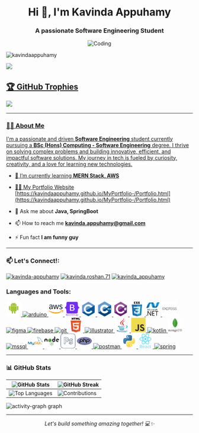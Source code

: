 <h1 align="center">Hi 👋, I'm Kavinda Appuhamy</h1>
<h3 align="center">A passionate Software Engineering Student</h3>

<!-- GIF Section -->
<p align="center">
  <img alt="Coding" width="600" height="100" src="https://media1.giphy.com/media/v1.Y2lkPTc5MGI3NjExZHllOTFmN3V2NTdlMWtqbHRwNHV3MGdtaWxmZHR5aTl4b3lldno2aSZlcD12MV9pbnRlcm5hbF9naWZfYnlfaWQmY3Q9dHM/qEqiI3Oq7vBkoE236M/giphy.gif">
</p>

<p align="left"> 
  <img src="https://komarev.com/ghpvc/?username=kavindaappuhamy&label=Profile%20views&color=0e75b6&style=flat" alt="kavindaappuhamy" /> 
</p>

<a href="https://user-badge.committers.top/sri_lanka/kavindaappuhamy">
            <img src="https://user-badge.committers.top/sri_lanka/kavindaappuhamy.svg" />

## 🏆 GitHub Trophies
![](https://github-profile-trophy.vercel.app/?username=kavindaappuhamy&theme=darkhub&no-frame=false&no-bg=false&margin-w=4)

---

### 👨‍💻 About Me

I'm a passionate and driven **Software Engineering** student currently pursuing a **BSc (Hons) Computing - Software Engineering** degree. I thrive on solving complex problems and building innovative, efficient, and impactful software solutions. My journey in tech is fueled by curiosity, creativity, and a love for learning new technologies.

- 🌱 I’m currently learning **MERN Stack, AWS**

- 👨‍💻 My Portfolio Website [https://kavindaappuhamy.github.io/MyPortfolio-/Portfolio.html](https://kavindaappuhamy.github.io/MyPortfolio-/Portfolio.html)

- 💬 Ask me about **Java, SpringBoot**

- 📫 How to reach me **kavinda.appuhamy@gmail.com**

- ⚡ Fun fact **I am funny guy**

---

<h3 align="left">📫 Let's Connect!:</h3>
<p align="left">
<a href="https://linkedin.com/in/kavinda-appuhamy" target="blank"><img align="center" src="https://raw.githubusercontent.com/rahuldkjain/github-profile-readme-generator/master/src/images/icons/Social/linked-in-alt.svg" alt="kavinda-appuhamy" height="30" width="40" /></a>
<a href="https://fb.com/kavinda.roshan.71" target="blank"><img align="center" src="https://raw.githubusercontent.com/rahuldkjain/github-profile-readme-generator/master/src/images/icons/Social/facebook.svg" alt="kavinda.roshan.71" height="30" width="40" /></a>
<a href="https://instagram.com/kavinda_appuhamy" target="blank"><img align="center" src="https://raw.githubusercontent.com/rahuldkjain/github-profile-readme-generator/master/src/images/icons/Social/instagram.svg" alt="kavinda_appuhamy" height="30" width="40" /></a>
</p>

<h3 align="left">Languages and Tools:</h3>

<p align="left"> <a href="https://developer.android.com" target="_blank" rel="noreferrer"> <img src="https://raw.githubusercontent.com/devicons/devicon/master/icons/android/android-original-wordmark.svg" alt="android" width="40" height="40"/> </a> <a href="https://www.arduino.cc/" target="_blank" rel="noreferrer"> <img src="https://cdn.worldvectorlogo.com/logos/arduino-1.svg" alt="arduino" width="40" height="40"/> </a> <a href="https://aws.amazon.com" target="_blank" rel="noreferrer"> <img src="https://raw.githubusercontent.com/devicons/devicon/master/icons/amazonwebservices/amazonwebservices-original-wordmark.svg" alt="aws" width="40" height="40"/> </a> <a href="https://getbootstrap.com" target="_blank" rel="noreferrer"> <img src="https://raw.githubusercontent.com/devicons/devicon/master/icons/bootstrap/bootstrap-plain-wordmark.svg" alt="bootstrap" width="40" height="40"/> </a> <a href="https://www.cprogramming.com/" target="_blank" rel="noreferrer"> <img src="https://raw.githubusercontent.com/devicons/devicon/master/icons/c/c-original.svg" alt="c" width="40" height="40"/> </a> <a href="https://www.w3schools.com/cpp/" target="_blank" rel="noreferrer"> <img src="https://raw.githubusercontent.com/devicons/devicon/master/icons/cplusplus/cplusplus-original.svg" alt="cplusplus" width="40" height="40"/> </a> <a href="https://www.w3schools.com/cs/" target="_blank" rel="noreferrer"> <img src="https://raw.githubusercontent.com/devicons/devicon/master/icons/csharp/csharp-original.svg" alt="csharp" width="40" height="40"/> </a> <a href="https://www.w3schools.com/css/" target="_blank" rel="noreferrer"> <img src="https://raw.githubusercontent.com/devicons/devicon/master/icons/css3/css3-original-wordmark.svg" alt="css3" width="40" height="40"/> </a> <a href="https://dotnet.microsoft.com/" target="_blank" rel="noreferrer"> <img src="https://raw.githubusercontent.com/devicons/devicon/master/icons/dot-net/dot-net-original-wordmark.svg" alt="dotnet" width="40" height="40"/> </a> <a href="https://expressjs.com" target="_blank" rel="noreferrer"> <img src="https://raw.githubusercontent.com/devicons/devicon/master/icons/express/express-original-wordmark.svg" alt="express" width="40" height="40"/> </a> <a href="https://www.figma.com/" target="_blank" rel="noreferrer"> <img src="https://www.vectorlogo.zone/logos/figma/figma-icon.svg" alt="figma" width="40" height="40"/> </a> <a href="https://firebase.google.com/" target="_blank" rel="noreferrer"> <img src="https://www.vectorlogo.zone/logos/firebase/firebase-icon.svg" alt="firebase" width="40" height="40"/> </a> <a href="https://git-scm.com/" target="_blank" rel="noreferrer"> <img src="https://www.vectorlogo.zone/logos/git-scm/git-scm-icon.svg" alt="git" width="40" height="40"/> </a> <a href="https://www.w3.org/html/" target="_blank" rel="noreferrer"> <img src="https://raw.githubusercontent.com/devicons/devicon/master/icons/html5/html5-original-wordmark.svg" alt="html5" width="40" height="40"/> </a> <a href="https://www.adobe.com/in/products/illustrator.html" target="_blank" rel="noreferrer"> <img src="https://www.vectorlogo.zone/logos/adobe_illustrator/adobe_illustrator-icon.svg" alt="illustrator" width="40" height="40"/> </a> <a href="https://www.java.com" target="_blank" rel="noreferrer"> <img src="https://raw.githubusercontent.com/devicons/devicon/master/icons/java/java-original.svg" alt="java" width="40" height="40"/> </a> <a href="https://developer.mozilla.org/en-US/docs/Web/JavaScript" target="_blank" rel="noreferrer"> <img src="https://raw.githubusercontent.com/devicons/devicon/master/icons/javascript/javascript-original.svg" alt="javascript" width="40" height="40"/> </a> <a href="https://kotlinlang.org" target="_blank" rel="noreferrer"> <img src="https://www.vectorlogo.zone/logos/kotlinlang/kotlinlang-icon.svg" alt="kotlin" width="40" height="40"/> </a> <a href="https://www.mongodb.com/" target="_blank" rel="noreferrer"> <img src="https://raw.githubusercontent.com/devicons/devicon/master/icons/mongodb/mongodb-original-wordmark.svg" alt="mongodb" width="40" height="40"/> </a> <a href="https://www.microsoft.com/en-us/sql-server" target="_blank" rel="noreferrer"> <img src="https://www.svgrepo.com/show/303229/microsoft-sql-server-logo.svg" alt="mssql" width="40" height="40"/> </a> <a href="https://www.mysql.com/" target="_blank" rel="noreferrer"> <img src="https://raw.githubusercontent.com/devicons/devicon/master/icons/mysql/mysql-original-wordmark.svg" alt="mysql" width="40" height="40"/> </a> <a href="https://nodejs.org" target="_blank" rel="noreferrer"> <img src="https://raw.githubusercontent.com/devicons/devicon/master/icons/nodejs/nodejs-original-wordmark.svg" alt="nodejs" width="40" height="40"/> </a> <a href="https://www.photoshop.com/en" target="_blank" rel="noreferrer"> <img src="https://raw.githubusercontent.com/devicons/devicon/master/icons/photoshop/photoshop-line.svg" alt="photoshop" width="40" height="40"/> </a> <a href="https://www.php.net" target="_blank" rel="noreferrer"> <img src="https://raw.githubusercontent.com/devicons/devicon/master/icons/php/php-original.svg" alt="php" width="40" height="40"/> </a> <a href="https://postman.com" target="_blank" rel="noreferrer"> <img src="https://www.vectorlogo.zone/logos/getpostman/getpostman-icon.svg" alt="postman" width="40" height="40"/> </a> <a href="https://www.python.org" target="_blank" rel="noreferrer"> <img src="https://raw.githubusercontent.com/devicons/devicon/master/icons/python/python-original.svg" alt="python" width="40" height="40"/> </a> <a href="https://reactjs.org/" target="_blank" rel="noreferrer"> <img src="https://raw.githubusercontent.com/devicons/devicon/master/icons/react/react-original-wordmark.svg" alt="react" width="40" height="40"/> </a> <a href="https://spring.io/" target="_blank" rel="noreferrer"> <img src="https://www.vectorlogo.zone/logos/springio/springio-icon.svg" alt="spring" width="40" height="40"/> </a> </p>

---

### 📊 GitHub Stats

| ![GitHub Stats](https://github-readme-stats.vercel.app/api?username=kavindaappuhamy&theme=dark&hide_border=false&include_all_commits=false&count_private=false) | ![GitHub Streak](https://github-readme-streak-stats.herokuapp.com/?user=kavindaappuhamy&theme=dark&hide_border=false) |
| --------------------------------------------------------------------------------------------------------------------------------- | -------------------------------------------------------------------------------------------------------------------- |
| ![Top Languages](https://github-readme-stats.vercel.app/api/top-langs/?username=kavindaappuhamy&theme=dark) | ![Contributions](https://github-contributor-stats.vercel.app/api?username=kavindaappuhamy&limit=5&theme=dark&combine_all_yearly_contributions=true) | 

<img src="https://github-readme-activity-graph.vercel.app/graph?username=kavindaappuhamy&radius=16&theme=github-compact&area=true&order=5" height="350" alt="activity-graph graph" /> 

---

<p align="center">
  <i>Let's build something amazing together! 💻✨</i>
</p>
